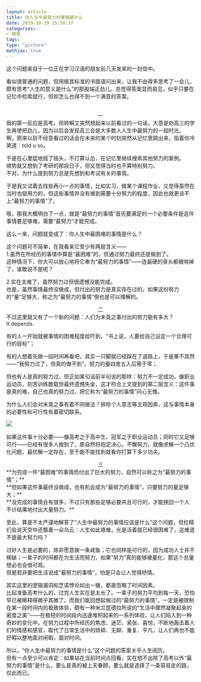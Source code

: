 ```yaml
---
layout: article
title: 你人生中最努力的事情是什么
date: 2019-10-29 15:50:37
categories: 
- 随笔
tags: 
type: "picture"
mathjax: true
---
```

​​这个问题来自于一位正在学习汉语的朋友前几天发来的一封信中。 

看似很普通的问题，但用极其标准的书面语问出来，让我不由得多思考了一会儿，颇有思考“人生的意义是什么”的那股端正劲儿。总觉得答案显而易见，似乎只要在记忆中检索就行，但却怎么也得不到一个满意的答案。 
<!-- more -->​

<center>一</center>
我的第一反应是高考。但转瞬又突然想起来以前看过的一句话，大意是劝高三的学生再使把劲儿，因为以后会发现高三会是大多数人人生中最努力的一段时光。 <br>
啊，原来以前不经意看过的话会在未来的某个时刻突然从记忆里跳出来，指着你冷笑道：told u so。  <br>

于是在心里猛地摇了摇头，不打算认怂，在记忆里继续搜索其他努力的案例。  <br>
顺势就又想到了考研的那段日子，但又觉得当时也不算特别努力。  <br>
不对，为什么提到努力总是先想到和考试有关的事情。 <br>

于是我又试着去找些再小一点的事情，比如实习、做某个课程作业，又觉得虽然在当时也挺用力的，但这些事情并没有难到需要十分努力的程度，因此也就更谈不上“最努力的事情”了。  <br>

哦，那我大概明白了一点，就是“最努力的事情”首先要满足的一个必要条件是这件事情要足够难，需要“最努力”才能完成。 <br>

这么一来，问题就变成了：你人生中最困难的事情是什么？  <br>


这个问题可不简单，在我看来它至少有两层含义——  <br>
1.虽然在所经历的事情中算是“最困难”的，但通过努力最终还是做到了。  <br>
这种情况下，你大可以放心地将它奉为“最努力的事情”——连最硬的骨头都被啃掉了，谁敢说不是呢？ <br>

2.实在太难了，虽然努力过但很遗憾没能完成。  <br>
也是，虽然事情最终没做成，但付出的努力是真实存在过的。如果这份努力的“量”足够大，称之为“最努力的事情”倒也是可以理解的。  <br>


<center>二</center>
不过这里就又有了一个新的问题：人们为未竟之事付出的努力能有多大？  <br>
It depends.  <br>

有的人一开始就被事情的困难程度给吓到，“书上说，人要给自己设定一个合理可行的目标”；  <br>

有的人想着先做一段时间再看吧，其实一只脚就已经踩在了退路上，于是果不其然——“我努力过了，但真的做不到”。努力的量四舍五入后等于零；  <br>

但也有人是真的努力过，但正如某句话前半句说的那样：努力不一定成功。像职业运动员，刻苦训练数载但最终遗憾失金，这才符合上文提到的第二层含义：这件事是真的难，自己也真的努力过，把它称为“最努力的事情”问心无愧。  <br>

为什么人们会对未竟之事有着不同做法？排除个人意志等主观因素，这与事情本身的必要性和可行性有着密切联系。

​<img src="https://raw.githubusercontent.com/C-Harlin/MarkDownPhotos/master/casual/pic.png">

如果这件事十分必要——像高考之于高中生、冠军之于职业运动员；同时它又足够可行——已经有很多人做到了，那自然将抱定决心，不懈努力。就像求解一个凸优化问题，最优解一定存在，至于能不能找到就看你打算下多少功夫。 <br>

<center>三</center>
**为完成一件“最困难”的事情而付出了巨大的努力，自然可以称之为“最努力的事情”；** <br>
**但如果这件事最终没做成，也有机会成为“最努力的事情”，只要努力的量足够大；** <br>
**没完成的事情会有很多，不过只有那些足够必要并且可行的，才能换回一个人不计结果地付出大量努力。** <br> 

至此，算是不太严谨地解答了“人生中最努力的事情应该是什么”这个问题，但杠精们会说天空中还飘着一朵乌云：人生如此艰难，光是活着就已经很困难了，这难道不是最大努力吗？ <br>

过好人生是必要的，除非愿意做一条咸鱼；它也同样是可行的，因为成功人士并不稀缺；一辈子的时间都在为生活而努力，如果“努力”真的能够被量化，那这个总量想必也会很可观。 <br>
但是若非要把生活说成“最努力的事情”，怕是只会让人觉得矫情。 <br>

其实这里的逻辑漏洞和芝诺悖论如出一辙，都是忽略了时间因素。 <br>
比起准备高考什么的，过完人生实在是太长了。一辈子的努力平均到每一天，恐怕早已被稀释得微乎其微了。而我们能回想起做过的“最努力的事情”，一定是被限制在某一段时间内的极致体验，颇有一种米兰昆德拉所说的“生活中骤然凝聚起来的密度之美”——在极短的时间段内迅速堆积起来的一系列体验，让人们陷入到一种奇妙的变化中。在努力过程中所经历的焦虑、迷茫、紧张、喜悦，不断地轰击着人们的情感和感官，取代了日常生活中的琐碎、无聊、重复、平凡，让人们再也不能好暇以整地面对闲暇，面对时间。 <br>


所以，“你人生中最努力的事情是什么”这个问题的答案关乎人生阅历。<br>
但有一点至少可以肯定：如果站在当前时间点回看，实在想不出除了高考以外“最努力的事情”是什么，要么是真的被上天眷顾，要么就是选择了一条容易走的路，仅此而已。 